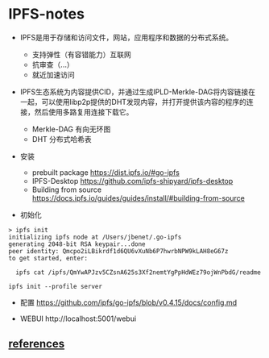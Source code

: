 # IPFS-notes

* IPFS是用于存储和访问文件，网站，应用程序和数据的分布式系统。
  * 支持弹性（有容错能力）互联网
  * 抗审查（...）
  * 就近加速访问

* IPFS生态系统为内容提供CID，并通过生成IPLD-Merkle-DAG将内容链接在一起，可以使用libp2p提供的DHT发现内容，并打开提供该内容的程序的连接，然后使用多路复用连接下载它。
  * Merkle-DAG 有向无环图
  * DHT 分布式哈希表

* 安装
  * prebuilt package https://dist.ipfs.io/#go-ipfs
  * IPFS-Desktop https://github.com/ipfs-shipyard/ipfs-desktop
  * Building from source https://docs.ipfs.io/guides/guides/install/#building-from-source
  
* 初始化
```
> ipfs init
initializing ipfs node at /Users/jbenet/.go-ipfs
generating 2048-bit RSA keypair...done
peer identity: Qmcpo2iLBikrdf1d6QU6vXuNb6P7hwrbNPW9kLAH8eG67z
to get started, enter:

  ipfs cat /ipfs/QmYwAPJzv5CZsnA625s3Xf2nemtYgPpHdWEz79ojWnPbdG/readme
```
```
ipfs init --profile server
```
* 配置 https://github.com/ipfs/go-ipfs/blob/v0.4.15/docs/config.md

* WEBUI http://localhost:5001/webui

## [references](./reference.md)
